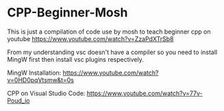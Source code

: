 # CPP-Beginner-Mosh

This is just a compilation of code use by mosh to teach beginner cpp on youtube
https://www.youtube.com/watch?v=ZzaPdXTrSb8

From my understanding vsc doesn't have a compiler so you need to install MingW first then install vsc plugins respectively.

MingW Installation: 
https://www.youtube.com/watch?v=0HD0pqVtsmw&t=0s

CPP on Visual Studio Code: 
https://www.youtube.com/watch?v=77v-Poud_io
